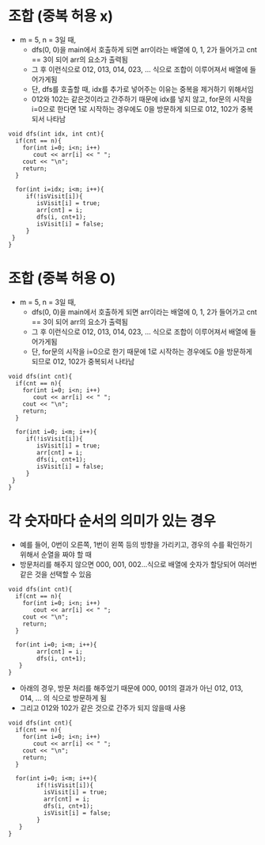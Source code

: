 # 조합 (중복 허용 x)

 - m = 5, n = 3일 때, 
   - dfs(0, 0)을 main에서 호출하게 되면 arr이라는 배열에 0, 1, 2가 들어가고 cnt == 3이 되어 arr의 요소가 출력됨
   - 그 후 이런식으로 012, 013, 014, 023, ... 식으로 조합이 이루어져서 배열에 들어가게됨
   - 단, dfs를 호출할 때, idx를 추가로 넣어주는 이유는 중복을 제거하기 위해서임
   - 012와 102는 같은것이라고 간주하기 때문에 idx를 넣지 않고, for문의 시작을 i=0으로 한다면 1로 시작하는 경우에도 0을 방문하게 되므로
     012, 102가 중복되서 나타남
   

```
void dfs(int idx, int cnt){
  if(cnt == n){
    for(int i=0; i<n; i++)
       cout << arr[i] << " ";
    cout << "\n";
    return;
  }
  
  for(int i=idx; i<m; i++){
     if(!isVisit[i]){
        isVisit[i] = true;
        arr[cnt] = i;
        dfs(i, cnt+1);
        isVisit[i] = false;
     }
 }
}
```


# 조합 (중복 허용 O)

 - m = 5, n = 3일 때, 
   - dfs(0, 0)을 main에서 호출하게 되면 arr이라는 배열에 0, 1, 2가 들어가고 cnt == 3이 되어 arr의 요소가 출력됨
   - 그 후 이런식으로 012, 013, 014, 023, ... 식으로 조합이 이루어져서 배열에 들어가게됨
   - 단, for문의 시작을 i=0으로 한기 때문에 1로 시작하는 경우에도 0을 방문하게 되므로 012, 102가 중복되서 나타남
   

```
void dfs(int cnt){
  if(cnt == n){
    for(int i=0; i<n; i++)
       cout << arr[i] << " ";
    cout << "\n";
    return;
  }
  
  for(int i=0; i<m; i++){
     if(!isVisit[i]){
        isVisit[i] = true;
        arr[cnt] = i;
        dfs(i, cnt+1);
        isVisit[i] = false;
     }
 }
}
```


# 각 숫자마다 순서의 의미가 있는 경우

 - 예를 들어, 0번이 오른쪽, 1번이 왼쪽 등의 방향을 가리키고, 경우의 수를 확인하기 위해서 순열을 짜야 할 때
 - 방문처리를 해주지 않으면 000, 001, 002...식으로 배열에 숫자가 할당되어 여러번 같은 것을 선택할 수 있음

```
void dfs(int cnt){
  if(cnt == n){
    for(int i=0; i<n; i++)
       cout << arr[i] << " ";
    cout << "\n";
    return;
  }
  
  for(int i=0; i<m; i++){
        arr[cnt] = i;
        dfs(i, cnt+1);
   }
}
```

 - 아래의 경우, 방문 처리를 해주었기 때문에 000, 001의 결과가 아닌 012, 013, 014, ... 의 식으로 방문하게 됨
 - 그리고 012와 102가 같은 것으로 간주가 되지 않을때 사용

```
void dfs(int cnt){
  if(cnt == n){
    for(int i=0; i<n; i++)
       cout << arr[i] << " ";
    cout << "\n";
    return;
  }
  
  for(int i=0; i<m; i++){
        if(!isVisit[i]){
          isVisit[i] = true;
          arr[cnt] = i;
          dfs(i, cnt+1);
          isVisit[i] = false;
        }
   }
}
```
